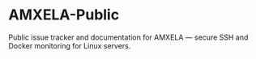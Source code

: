 # AMXELA-Public
Public issue tracker and documentation for AMXELA — secure SSH and Docker monitoring for Linux servers.
